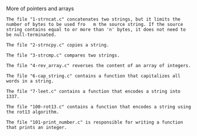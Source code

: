 More of pointers and arrays 

    The file "1-strncat.c" concatenates two strings, but it limits the number of bytes to be used fro	m the source string. If the source string contains equal to or more than 'n' bytes, it does not need to be null-terminated.

    The file "2-strncpy.c" copies a string.

    The file "3-strcmp.c" compares two strings.

    The file "4-rev_array.c" reverses the content of an array of integers.

    The file "6-cap_string.c" contains a function that capitalizes all words in a string.

    The file "7-leet.c" contains a function that encodes a string into 1337.

    The file "100-rot13.c" contains a function that encodes a string using the rot13 algorithm.

    The file "101-print_number.c" is responsible for writing a function that prints an integer.

